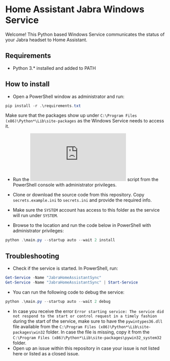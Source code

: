 # Home Assistant Jabra Windows Service

Welcome! This Python based Windows Service communicates the status of your Jabra headset to Home Assistant.

## Requirements
- Python 3.* installed and added to PATH

## How to install
- Open a PowerShell window as administrator and run:

```` powershell
pip install -r .\requirements.txt
````
Make sure that the packages show up under `C:\Program Files (x86)\Python*\Lib\site-packages` as the Windows Service needs to access it.

- Run the ![postinstall.py](https://github.com/mhammond/pywin32/blob/master/pywin32_postinstall.py) script from the PowerShell console with administrator privileges.

- Clone or download the source code from this repository. Copy `secrets.example.ini` to `secrets.ini` and provide the required info.

- Make sure the `SYSTEM` account has access to this folder as the service will run under `SYSTEM`.

- Browse to the location and run the code below in PowerShell with administrator privileges:

```` powershell
python .\main.py --startup auto --wait 2 install
````

## Troubleshooting
- Check if the service is started. In PowerShell, run:
```` powershell
Get-Service -Name "JabraHomeAssistantSync"
Get-Service -Name "JabraHomeAssistantSync" | Start-Service
````

- You can run the following code to debug the service:

```` powershell
python .\main.py --startup auto --wait 2 debug
````

- In case you receive the error `Error starting service: The service did not respond to the start or control request in a timely fashion` during the start of the service,
make sure to have the `pywintypes36.dll` file available from the `C:\Program Files (x86)\Python*\Lib\site-packages\win32` folder. In case the file is missing,
copy it from the `C:\Program Files (x86)\Python*\Lib\site-packages\pywin32_system32` folder.
- Open up an issue within this repository in case your issue is not listed here or listed as a closed issue.
